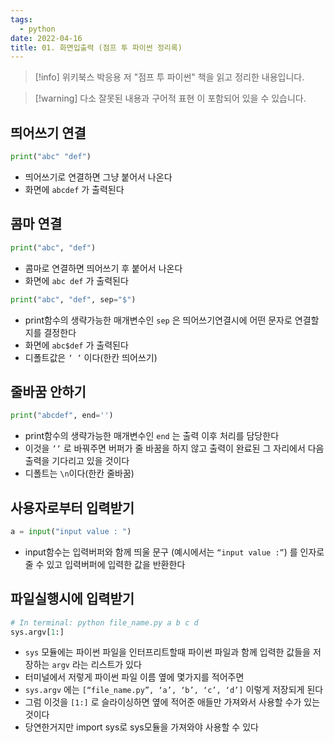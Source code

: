 ```yaml
---
tags:
  - python
date: 2022-04-16
title: 01. 화면입출력 (점프 투 파이썬 정리록)
---
```

> [!info] 위키북스 박응용 저 "점프 투 파이썬" 책을 읽고 정리한 내용입니다.

> [!warning] 다소 잘못된 내용과 구어적 표현 이 포함되어 있을 수 있습니다.

## 띄어쓰기 연결

```python
print("abc" "def")
```

- 띄어쓰기로 연결하면 그냥 붙어서 나온다
- 화면에 `abcdef` 가 출력된다

## 콤마 연결

```python
print("abc", "def")
```

- 콤마로 연결하면 띄어쓰기 후 붙어서 나온다
- 화면에 `abc def` 가 출력된다

```python
print("abc", "def", sep="$")
```

- print함수의 생략가능한 매개변수인 `sep` 은 띄어쓰기연결시에 어떤 문자로 연결할지를 결정한다
- 화면에 `abc$def` 가 출력된다
- 디폴트값은 `’ ’` 이다(한칸 띄어쓰기)

## 줄바꿈 안하기

```python
print("abcdef", end='')
```

- print함수의 생략가능한 매개변수인 `end` 는 출력 이후 처리를 담당한다
- 이것을 `’’` 로 바꿔주면 버퍼가 줄 바꿈을 하지 않고 출력이 완료된 그 자리에서 다음 출력을 기다리고 있을 것이다
- 디폴트는 `\n`이다(한칸 줄바꿈)

## 사용자로부터 입력받기

```python
a = input("input value : ")
```

- input함수는 입력버퍼와 함께 띄울 문구 (예시에서는 `“input value :”`) 를 인자로 줄 수 있고 입력버퍼에 입력한 값을 반환한다

## 파일실행시에 입력받기

```python
# In terminal: python file_name.py a b c d
sys.argv[1:]
```

- `sys` 모듈에는 파이썬 파일을 인터프리트할때 파이썬 파일과 함께 입력한 값들을 저장하는 `argv` 라는 리스트가 있다
- 터미널에서 저렇게 파이썬 파일 이름 옆에 몇가지를 적어주면
- `sys.argv` 에는 `[“file_name.py”, ‘a’, ‘b’, ‘c’, ‘d’]` 이렇게 저장되게 된다
- 그럼 이것을 `[1:]` 로 슬라이싱하면 옆에 적어준 애들만 가져와서 사용할 수가 있는 것이다
- 당연한거지만 import sys로 sys모듈을 가져와야 사용할 수 있다